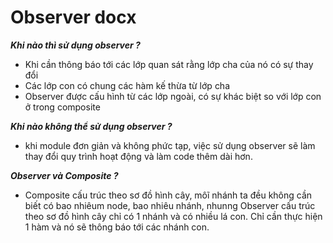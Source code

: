 # Observer docx

***Khi nào thì sử dụng observer ?***
- Khi cần thông báo tới các lớp quan sát rằng lớp cha của nó có sự thay đổi
- Các lớp con có chung các hàm kế thừa từ lớp cha
- Observer được cấu hình từ các lớp ngoài, có sự khác biệt so với lớp con ở trong composite 

***Khi nào không thể sử dụng observer ?***
- khi module đơn giản và không phức tạp, việc sử dụng observer sẽ làm thay đổi quy trình hoạt động và
làm code thêm dài hơn.

***Observer và Composite ?***
- Composite cấu trúc theo sơ đồ hình cây, môĩ nhánh ta đều không cần biết có bao nhiêum  node, bao nhiêu nhánh, nhunng 
Observer cấu trúc theo sơ đồ hình cây chỉ có 1 nhánh và có nhiều lá con. Chỉ cần thực hiện 1 hàm và nó sẽ thông báo tới 
các nhánh con.